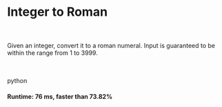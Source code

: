 # Integer to Roman 

<br/><br/>
Given an integer, convert it to a roman numeral. Input is guaranteed to be within the range from 1 to 3999.

<br/><br/>
python
#### Runtime: 76 ms, faster than 73.82%

